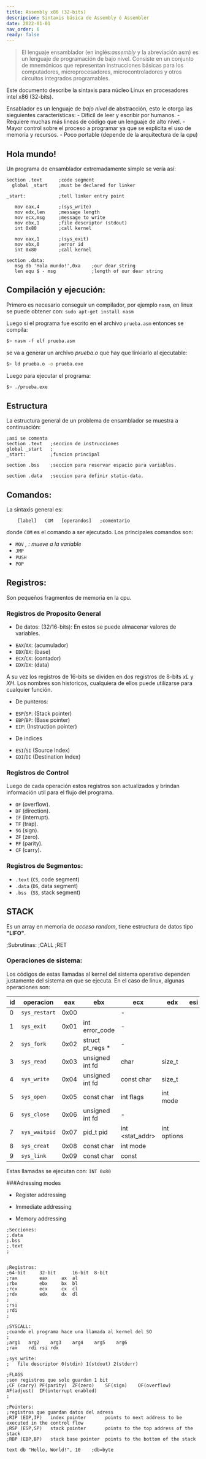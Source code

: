 ```yaml
---
title: Assembly x86 (32-bits)
descripcion: Sintaxis básica de Assembly ó Assembler
date: 2022-01-01
nav_order: 6
ready: false
---
```


> El lenguaje ensamblador (en inglés:*assembly* y la abreviación asm) es un lenguaje de programación de bajo nivel. Consiste en un conjunto de mnemónicos que representan instrucciones básicas para los computadores, microprocesadores, microcontroladores y otros circuitos integrados programables.

Este documento describe la sintaxis para núcleo Linux en procesadores intel x86 (32-bits).

Ensablador es un lenguaje de *bajo nivel* de abstracción, esto le otorga las sieguientes características: 
	- Dificil de leer y escribir por humanos.
	- Requiere muchas más lineas de código que un lenguaje de alto nivel.
	- Mayor control sobre el proceso a programar ya que se explicita el uso de memoria y recursos.
	- Poco portable (depende de la arquitectura de la cpu)

## Hola mundo!

Un programa de ensamblador extremadamente simple se vería así:

```assembly 
section .text      ;code segment
  global _start    ;must be declared for linker 

_start:            ;tell linker entry point

   mov eax,4       ;(sys_write)
   mov edx,len     ;message length
   mov ecx,msg     ;message to write
   mov ebx,1       ;file descriptor (stdout)
   int 0x80        ;call kernel

   mov eax,1       ;(sys_exit)
   mov ebx,0       ;error id
   int 0x80        ;call kernel

section .data:
   msg db 'Hola mundo!',0xa    ;our dear string
   len equ $ - msg             ;length of our dear string
```

## Compilación y ejecución:
Primero es necesario conseguir un compilador, por ejemplo ``nasm``, en linux se puede obtener con: ``sudo apt-get install nasm``

Luego si el programa fue escrito en el archivo ``prueba.asm`` entonces se compila: 

```bash
$> nasm -f elf prueba.asm
```

se va a generar un archivo *prueba.o* que hay que linkiarlo al ejecutable:

```bash
$> ld prueba.o -o prueba.exe
```                  

Luego para ejecutar el programa:
```bash
$> ./prueba.exe
```


## Estructura

La estructura general de un problema de ensamblador se muestra a continuación:
```assembly
;asi se comenta
section .text	;seccion de instrucciones
global _start 	;
_start:       	;funcion principal

section .bss	;seccion para reservar espacio para variables.

section .data	;seccion para definir static-data.
```

## Comandos:
La sintaxis general es:

```assembly
	[label]   COM   [operandos]   ;comentario
```
donde `COM` es el comando a ser ejecutado. 
Los principales comandos son:
- ``MOV`` <var>, <value>  : mueve *<value>* a la variable *<var>*
- ``JMP``
- ``PUSH``
- ``POP``


## Registros: 
Son pequeños fragmentos de memoria en la cpu.

### Registros de Proposito General 
 - De datos: (32/16-bits):
	En estos se puede almacenar valores de variables.
  + `EAX`/`AX`: (acumulador) 
  + `EBX`/`BX`: (base)	      	
  + `ECX`/`CX`: (contador)
  + `EDX`/`DX`: (data)

A su vez los registros de 16-bits se dividen en dos registros de 8-bits *xL* y *XH*.
Los nombres son historicos, cualquiera de ellos puede utilizarse para cualquier función.

 - De punteros:
  + `ESP`/`SP`:	(Stack pointer)
  + `EBP`/`BP`:	(Base pointer)
  + `EIP`:	(Instruction pointer)

 - De indices
  + `ESI`/`SI`	(Source Index)
  + `EDI`/`DI`	(Destination Index)

### Registros de Control
Luego de cada operación estos registros son actualizados y brindan información util para el flujo del programa.
  + `OF` (overflow). 
  + `DF` (direction).
  + `IF` (interrupt).
  + `TF` (trap).
  + `SG` (sign).
  + `ZF` (zero).
  + `PF` (parity).
  + `CF` (carry).

### Registros de Segmentos:
  + `.text` (`CS`, code segment)	
  + `.data` (`DS`, data segment)
  + `.bss `  (`SS`, stack segment)


## STACK
Es un array en memoria de *acceso random*, tiene estructura de datos tipo **"LIFO"**.

;Subrutinas:
;CALL
;RET


### Operaciones de sistema:
Los códigos de estas llamadas al kernel del sistema operativo dependen justamente del sistema en que se ejecuta. En el caso de linux, algunas operaciones son:

|id|operacion  	 |eax |ebx                   |ecx            |edx        |esi|edi|def			         |
|--|------------ |----|--------------------- |-------------- |---------- |---|---|------------------------------ |
|0 |`sys_restart`|0x00|                      |-              |           |   |   |`kernel/signal.c:2058		`|		
|1 |`sys_exit   `|0x01|int error_code        |-              |           |   |   |`kernel/exit.c:1046		`|
|2 |`sys_fork   `|0x02|struct pt_regs *      |-              |           |   |   |`arch/alpha/kernel/entry.S:716`|
|3 |`sys_read   `|0x03|unsigned int fd       |char           |size_t     |   |   |`fs/read_write.c:391   	`|
|4 |`sys_write  `|0x04|unsigned int fd       |const char     |size_t     |   |   |`fs/read_write.c:408		`|
|5 |`sys_open   `|0x05|const char <filename> |int flags      |int mode   |   |   |`fs/open.c:900		`|
|6 |`sys_close  `|0x06|unsigned int fd       |-              |           |   |   |`fs/open.c:969		`|
|7 |`sys_waitpid`|0x07|pid_t pid             |int <stat_addr>|int options|   |   |`kernel/exit.c:1771     	`|	
|8 |`sys_creat  `|0x08|const char <pathname> |int mode       |           |   |   |`fs/open.c:933   		`|	
|9 |`sys_link   `|0x09|const char <oldname>  |const <newname>|           |   |   |`fs/namei.c:2520		`|	


Estas llamadas se ejecutan con: ``INT 0x80``

###Adressing modes
- Register addressing

- Immediate addressing

- Memory addressing

```assembly 
;Secciones:
;.data
;.bss	
;.text
;


;Registros:
;64-bit		32-bit		16-bit	8-bit
;rax		eax		ax	al
;rbx		ebx		bx	bl
;rcx		ecx		cx	cl
;rdx		edx		dx	dl
;
;rsi
;rdi
;	

;SYSCALL:
;cuando el programa hace una llamada al kernel del SO
;
;arg1 	arg2	arg3	arg4	arg5	arg6
;rax	rdi	rsi	rdx	

;sys_write:
;	file descriptor 0(stdin) 1(stdout) 2(stderr)

;FLAGS
;son registros que solo guardan 1 bit
;CF (carry)	PF(parity)	ZF(zero)	SF(sign)	OF(overflow)	AF(adjust)	IF(interrupt enabled)
;

;Pointers:
;registros que guardan datos del adress
;RIP (EIP,IP)	index pointer		points to next address to be executed in the control flow
;RSP (ESP,SP)	stack pointer		points to the top address of the stack
;RBP (EBP,BP)	stack base pointer	points to the bottom of the stack

text db "Hello, World!", 10    ;db=byte
```

